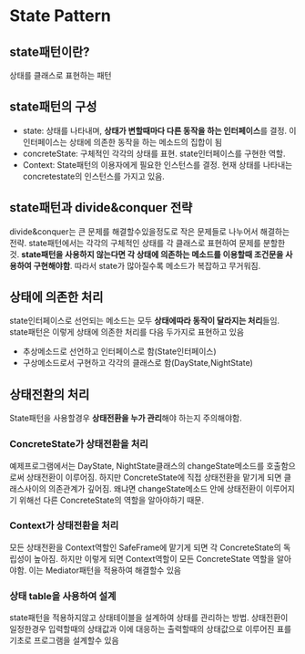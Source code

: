 # State Pattern

## state패턴이란?
상태를 클래스로 표현하는 패턴

## state패턴의 구성
- state: 상태를 나타내며, **상태가 변할때마다 다른 동작을 하는 인터페이스**를 결정. 이 인터페이스는 상태에 의존한 동작을 하는 메소드의 집합이 됨  
- concreteState: 구체적인 각각의 상태를 표현. state인터페이스를 구현한 역할.
- Context: State패턴의 이용자에게 필요한 인스턴스를 결정. 현재 상태를 나타내는 concretestate의 인스턴스를 가지고 있음. 

## state패턴과 divide&conquer 전략
divide&conquer는 큰 문제를 해결할수있을정도로 작은 문제들로 나누어서 해결하는 전략. state패턴에서는 각각의 구체적인 상태를 각 클래스로 표현하여 문제를 분할한 것. **state패턴을 사용하지 않는다면 각 상태에 의존하는 메소드를 이용할때 조건문을 사용하여 구현해야함**. 따라서 state가 많아질수록 메소드가 복잡하고 무거워짐. 

## 상태에 의존한 처리
state인터페이스로 선언되는 메소드는 모두 **상태에따라 동작이 달라지는 처리**들임. state패턴은 이렇게 상태에 의존한 처리를 다음 두가지로 표현하고 있음  

- 추상메소드로 선언하고 인터페이스로 함(State인터페이스)   
- 구상메소드로서 구현하고 각각의 클래스로 함(DayState,NightState)  

## 상태전환의 처리
State패턴을 사용할경우 **상태전환을 누가 관리**해야 하는지 주의해야함.  

### ConcreteState가 상태전환을 처리
예제프로그램에서는 DayState, NightState클래스의 changeState메소드를 호출함으로써 상태전환이 이루어짐. 하지만 ConcreteState에 직접 상태전환을 맡기게 되면 클래스사이의 의존관계가 깊어짐. 왜냐면 changeState메소드 안에 상태전환이 이루어지기 위해선 다른 ConcreteState의 역할을 알아야하기 때문. 

### Context가 상태전환을 처리
모든 상태전환을 Context역할인 SafeFrame에 맡기게 되면 각 ConcreteState의 독립성이 높아짐. 하지만 이렇게 되면 Context역할이 모든 ConcreteState 역할을 알아야함. 이는 Mediator패턴을 적용하여 해결할수 있음 

### 상태 table을 사용하여 설계
state패턴을 적용하지않고 상태테이블을 설계하여 상태를 관리하는 방법. 상태전환이 일정한경우 입력할때의 상태값과 이에 대응하는 출력할때의 상태값으로 이루어진 표를 기초로 프로그램을 설계할수 있음  
